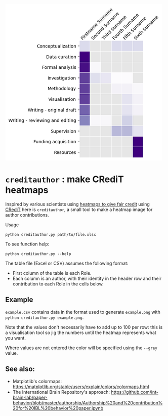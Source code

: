 ![](example.png)
# `creditauthor` : make CRediT heatmaps
Inspired by various scientists using [heatmaps to give fair credit](https://www.nature.com/nature-index/news/researchers-embracing-visual-tools-contribution-matrix-give-fair-credit-authors-scientific-papers) using [CRediT](https://credit.niso.org/) here is `creditauthor`, a small tool to make a heatmap image for author contributions.

Usage
```
python creditauthor.py path/to/file.xlsx
```

To see function help:
```
python creditauthor.py --help
```

The table file (Excel or CSV) assumes the following format:
- First column of the table is each Role.
- Each column is an author, with their identity in the header row and their contribution to each Role in the cells below.

## Example
`example.csv` contains data in the format used to generate `example.png` with `python creditauthor.py example.png`.

Note that the values don't necessarily have to add up to 100 per row: this is a visualisation tool so jig the numbers until the heatmap represents what you want.

Where values are not entered the color will be specified using the `--grey` value.


## See also:
- Matplotlib's colormaps: https://matplotlib.org/stable/users/explain/colors/colormaps.html
- The International Brain Repository's approach: https://github.com/int-brain-lab/paper-behavior/blob/master/authorship/Authorship%20and%20contribution%20for%20IBL%20behavior%20paper.ipynb